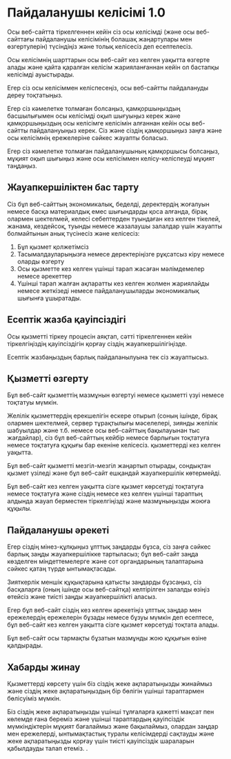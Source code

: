 # Пайдаланушы келісімі 1.0

Осы веб-сайтта тіркелгеннен кейін сіз осы келісімді (және осы веб-сайттағы пайдаланушы келісімінің болашақ жаңартулары мен өзгертулерін) түсіндіңіз және толық келісесіз деп есептелесіз.

Осы келісімнің шарттарын осы веб-сайт кез келген уақытта өзгерте алады және қайта қаралған келісім жарияланғаннан кейін ол бастапқы келісімді ауыстырады.

Егер сіз осы келісіммен келіспесеңіз, осы веб-сайтты пайдалануды дереу тоқтатыңыз.

Егер сіз кәмелетке толмаған болсаңыз, қамқоршыңыздың басшылығымен осы келісімді оқып шығуыңыз керек және қамқоршыңыздың осы келісімге келісімін алғаннан кейін осы веб-сайтты пайдалануыңыз керек. Сіз және сіздің қамқоршыңыз заңға және осы келісімнің ережелеріне сәйкес жауапты боласыз.

Егер сіз кәмелетке толмаған пайдаланушының қамқоршысы болсаңыз, мұқият оқып шығыңыз және осы келісіммен келісу-келіспеуді мұқият таңдаңыз.

## Жауапкершіліктен бас тарту

Сіз бұл веб-сайттың экономикалық, беделді, деректердің жоғалуын немесе басқа материалдық емес шығындарды қоса алғанда, бірақ олармен шектелмей, келесі себептерден туындаған кез келген тікелей, жанама, кездейсоқ, туынды немесе жазалаушы залалдар үшін жауапты болмайтынын анық түсінесіз және келісесіз:

1. Бұл қызмет қолжетімсіз
1. Тасымалдауларыңызға немесе деректеріңізге рұқсатсыз кіру немесе оларды өзгерту
1. Осы қызметте кез келген үшінші тарап жасаған мәлімдемелер немесе әрекеттер
1. Үшінші тарап жалған ақпаратты кез келген жолмен жариялайды немесе жеткізеді немесе пайдаланушыларды экономикалық шығынға ұшыратады.

## Есептік жазба қауіпсіздігі

Осы қызметті тіркеу процесін аяқтап, сәтті тіркелгеннен кейін тіркелгіңіздің қауіпсіздігін қорғау сіздің жауапкершілігіңізде.

Есептік жазбаңыздың барлық пайдаланылуына тек сіз жауаптысыз.

## Қызметті өзгерту

Бұл веб-сайт қызметтің мазмұнын өзгертуі немесе қызметті үзуі немесе тоқтатуы мүмкін.

Желілік қызметтердің ерекшелігін ескере отырып (соның ішінде, бірақ олармен шектелмей, сервер тұрақтылығы мәселелері, зиянды желілік шабуылдар және т.б. немесе осы веб-сайттың бақылауынан тыс жағдайлар), сіз бұл веб-сайттың кейбір немесе барлығын тоқтатуға немесе тоқтатуға құқығы бар екеніне келісесіз. қызметтерді кез келген уақытта.

Бұл веб-сайт қызметті мезгіл-мезгіл жаңартып отырады, сондықтан қызмет үзіледі және бұл веб-сайт ешқандай жауапкершілік көтермейді.

Бұл веб-сайт кез келген уақытта сізге қызмет көрсетуді тоқтатуға немесе тоқтатуға және сіздің немесе кез келген үшінші тараптың алдында жауап берместен тіркелгіңізді және мазмұныңызды жоюға құқылы.

## Пайдаланушы әрекеті

Егер сіздің мінез-құлқыңыз ұлттық заңдарды бұзса, сіз заңға сәйкес барлық заңды жауапкершілікке тартыласыз; бұл веб-сайт заңда көзделген міндеттемелерге және сот органдарының талаптарына сәйкес қатаң түрде ынтымақтасады.

Зияткерлік меншік құқықтарына қатысты заңдарды бұзсаңыз, сіз басқаларға (оның ішінде осы веб-сайтқа) келтірілген залалды өзіңіз өтейсіз және тиісті заңды жауапкершілікті аласыз.

Егер бұл веб-сайт сіздің кез келген әрекетіңіз ұлттық заңдар мен ережелердің ережелерін бұзады немесе бұзуы мүмкін деп есептесе, бұл веб-сайт кез келген уақытта сізге қызмет көрсетуді тоқтата алады.

Бұл веб-сайт осы тармақты бұзатын мазмұнды жою құқығын өзіне қалдырады.

## Хабарды жинау

Қызметтерді көрсету үшін біз сіздің жеке ақпаратыңызды жинаймыз және сіздің жеке ақпаратыңыздың бір бөлігін үшінші тараптармен бөлісуіміз мүмкін.

Біз сіздің жеке ақпаратыңызды үшінші тұлғаларға қажетті мақсат пен көлемде ғана береміз және үшінші тараптардың қауіпсіздік мүмкіндіктерін мұқият бағалаймыз және бақылаймыз, олардан заңдар мен ережелерді, ынтымақтастық туралы келісімдерді сақтауды және жеке ақпаратыңызды қорғау үшін тиісті қауіпсіздік шараларын қабылдауды талап етеміз. .
